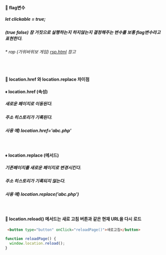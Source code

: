 #### 💭 flag변수
##### let clickable = true; 
##### (true false) 참 거짓으로 실행하는지 하지않는지 결정해주는 변수를 보통 flag변수라고 표현한다.
###### * rap (가위바위보 게임) [rsp.html](javaScript/5.가위바위보%20게임/rsp.html) 참고
<br>

#### 💭 location.href 와 location.replace 차이점
#### ♦️ location.href (속성)
##### 새로운 페이지로 이동된다.
##### 주소 히스토리가 기록된다.
##### 사용 예) location.href='abc.php' 

<br>

#### ♦️ location.replace (메서드)
##### 기존페이지를 새로운 페이지로 변경시킨다.
##### 주소 히스토리가 기록되지 않는다.
##### 사용 예) location.replace('abc.php') 

<br>

#### 💭 location.reload() 메서드는 새로 고침 버튼과 같은 현재 URL을 다시 로드
```html
 <button type="button" onClick="reloadPage()">새로고침</button>
```
```javascript
function reloadPage() {
  window.location.reload();
}
```